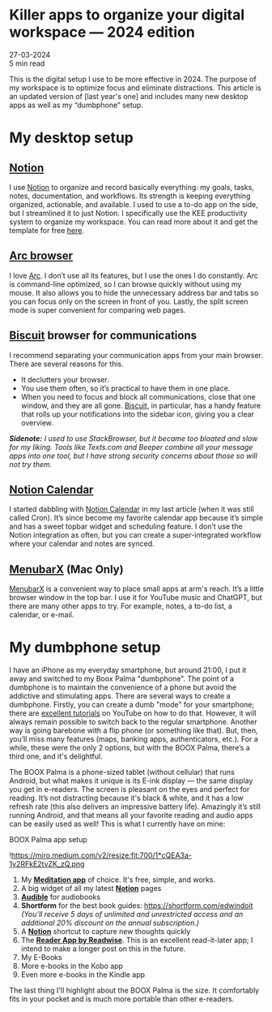 # Killer apps to organize your digital workspace — 2024 edition

27-03-2024 <br>
5 min read



This is the digital setup I use to be more effective in 2024. The purpose of my workspace is to optimize focus and eliminate distractions. This article is an updated version of [last year's one] and includes many new desktop apps as well as my “dumbphone” setup.

# My desktop setup

## [**Notion**](https://notion.grsm.io/w2nmytt9w3h8)


I use [Notion](https://notion.grsm.io/w2nmytt9w3h8) to organize and record basically everything: my goals, tasks, notes, documentation, and workflows. Its strength is keeping everything organized, actionable, and available. I used to use a to-do app on the side, but I streamlined it to just Notion. I specifically use the KEE productivity system to organize my workspace. You can read more about it and get the template for free [here](https://medium.com/@edwindoit/theres-a-new-productivity-framework-in-town-the-kee-system-explained-notion-template-included-f30855683504).

## [**Arc browser**](https://arc.net/)



I love [Arc](https://arc.net/). I don’t use all its features, but I use the ones I do constantly. Arc is command-line optimized, so I can browse quickly without using my mouse. It also allows you to hide the unnecessary address bar and tabs so you can focus only on the screen in front of you. Lastly, the split screen mode is super convenient for comparing web pages.

## [Biscuit](https://eatbiscuit.com/) browser for communications

I recommend separating your communication apps from your main browser. There are several reasons for this. 
- It declutters your browser. 
- You use them often, so it’s practical to have them in one place. 
- When you need to focus and block all communications, close that one window, and they are all gone. [Biscuit](https://eatbiscuit.com/), in particular, has a handy feature that rolls up your notifications into the sidebar icon, giving you a clear overview.

***Sidenote:** 
I used to use StackBrowser, but it became too bloated and slow for my liking. Tools like Texts.com and Beeper combine all your message apps into one tool, but I have strong security concerns about those so will not try them.*

## [**Notion Calendar**](https://www.notion.so/product/calendar)

I started dabbling with [Notion Calendar](https://www.notion.so/product/calendar) in my last article (when it was still called Cron). It’s since become my favorite calendar app because it’s simple and has a sweet topbar widget and scheduling feature. I don’t use the Notion integration as often, but you can create a super-integrated workflow where your calendar and notes are synced.

## [MenubarX](https://menubarx.app/) (Mac Only)



[MenubarX](https://menubarx.app/) is a convenient way to place small apps at arm's reach. It’s a little browser window in the top bar. I use it for YouTube music and ChatGPT, but there are many other apps to try. For example, notes, a to-do list, a calendar, or e-mail.

# My dumbphone setup

I have an iPhone as my everyday smartphone, but around 21:00, I put it away and switched to my Boox Palma "dumbphone". The point of a dumbphone is to maintain the convenience of a phone but avoid the addictive and stimulating apps. There are several ways to create a dumbphone. Firstly, you can create a dumb "mode" for your smartphone; there are [excellent tutorials](https://www.youtube.com/watch?v=Ek2eo5lrZws&ab_channel=Reysu) on YouTube on how to do that. However, it will always remain possible to switch back to the regular smartphone. Another way is going barebone with a flip phone (or something like that). But, then, you’ll miss many features (maps, banking apps, authenticators, etc.). For a while, these were the only 2 options, but with the BOOX Palma, there’s a third one, and it's delightful.

The BOOX Palma is a phone-sized tablet (without cellular) that runs Android, but what makes it unique is its E-ink display — the same display you get in e-readers. The screen is pleasant on the eyes and perfect for reading. It’s not distracting because it's black & white, and it has a low refresh rate (this also delivers an impressive battery life). Amazingly it’s still running Android, and that means all your favorite reading and audio apps can be easily used as well! This is what I currently have on mine:

BOOX Palma app setup

!https://miro.medium.com/v2/resize:fit:700/1*cQEA3a-1y2RFkE2tvZK_zQ.png

1. My [**Meditation app**](https://meditationapp.wixsite.com/download-app) of choice. It's free, simple, and works.
2. A big widget of all my latest [**Notion**](https://notion.grsm.io/w2nmytt9w3h8) pages
3. [**Audible**](https://www.audible.co.uk/?source_code=AUK30DFT1BkWS0826159058&ipRedirectFrom=US&ipRedirectOriginalURL=) for audiobooks
4. **Shortform** for the best book guides: https://shortform.com/edwindoit *(You’ll receive 5 days of unlimited and unrestricted access and an additional 20% discount on the annual subscription.)*
5. A [**Notion**](https://notion.grsm.io/w2nmytt9w3h8) shortcut to capture new thoughts quickly
6. The [**Reader App by Readwise**](http://reader.readwise.com/). This is an excellent read-it-later app; I intend to make a longer post on this in the future.
7. My E-Books
8. More e-books in the Kobo app
9. Even more e-books in the Kindle app

The last thing I'll highlight about the BOOX Palma is the size. It comfortably fits in your pocket and is much more portable than other e-readers.

